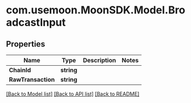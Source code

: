 # com.usemoon.MoonSDK.Model.BroadcastInput

## Properties

| Name               | Type       | Description | Notes |
| ------------------ | ---------- | ----------- | ----- |
| **ChainId**        | **string** |             |       |
| **RawTransaction** | **string** |             |       |

[\[Back to Model list\]](./#documentation-for-models) [\[Back to API list\]](./#documentation-for-api-endpoints) [\[Back to README\]](./)
